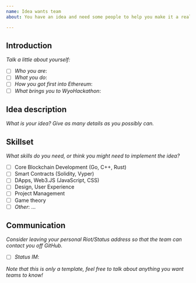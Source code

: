 ```yaml
---
name: Idea wants team
about: You have an idea and need some people to help you make it a reality!

---
```


## Introduction

_Talk a little about yourself:_

- [ ] _Who you are_: 
- [ ] _What you do_: 
- [ ] _How you got first into Ethereum_: 
- [ ] _What brings you to WyoHackathon_: 

## Idea description

_What is your idea? Give as many details as you possibly can._

## Skillset

_What skills do you need, or think you might need to implement the idea?_

- [ ] Core Blockchain Development (Go, C++, Rust)
- [ ] Smart Contracts (Solidity, Vyper)
- [ ] DApps, Web3.JS (JavaScript, CSS)
- [ ] Design, User Experience
- [ ] Project Management
- [ ] Game theory
- [ ] _Other_: ...

## Communication

_Consider leaving your personal Riot/Status address so that the team can contact you off GitHub._

- [ ] _Status IM_:

_Note that this is only a template, feel free to talk about anything you want teams to know!_
